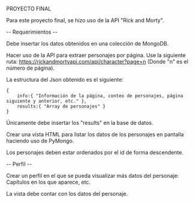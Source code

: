 PROYECTO FINAL

Para este proyecto final, se hizo uso de la API "Rick and Morty".

-- Requerimientos --

  Debe insertar los datos obtenidos en una colección de MongoDB.

  Hacer uso de la API para extraer personajes por página. 
  Use la siguiente ruta: https://rickandmortyapi.com/api/character?page=n (Donde "n" es el número de página).

  La estructura del Json obtenido es el siguiente:

    {
        info:{ "Información de la página, conteo de personajes, página siguiente y anterior, etc." },
        results:{ "Array de personajes" }
    }

  Únicamente debe insertar los "results" en la base de datos.

  Crear una vista HTML para listar los datos de los personajes en pantalla haciendo uso de PyMongo.
  
  Los personajes deben estar ordenados por el id de forma descendente.
  
-- Perfil --

  Crear un perfil en el que se pueda visualizar más datos del personaje: Capítulos en los que aparece, etc.

  La vista debe contar con los datos del personaje.
